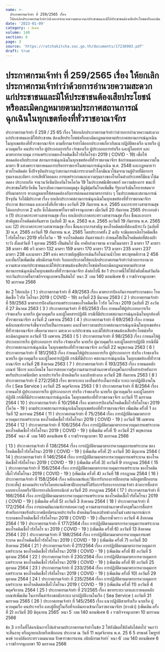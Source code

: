 ```yaml
---
name: >-
  ประกาศกรมเจ้าท่า ที่ 259/2565 เรื่อง
  ให้ยกเลิกประกาศกรมเจ้าท่าว่าด้วยการอำนวยความสะดวกแก่ประชาชนและมิให้ประชาชนต้องเสียประโยชน์หรือละเมิดกฎหมายตามประกาศสถานการณ์ฉุกเฉินในทุกเขตท้องที่ทั่วราชอาณาจักร
date: '2023-01-09'
category: ง พิเศษ
volume: 140
section: 6
page: 3
source: 'https://ratchakitcha.soc.go.th/documents/17236903.pdf'
draft: true
---
```


# ประกาศกรมเจ้าท่า ที่ 259/2565 เรื่อง ให้ยกเลิกประกาศกรมเจ้าท่าว่าด้วยการอำนวยความสะดวกแก่ประชาชนและมิให้ประชาชนต้องเสียประโยชน์หรือละเมิดกฎหมายตามประกาศสถานการณ์ฉุกเฉินในทุกเขตท้องที่ทั่วราชอาณาจักร

ประกาศกรมเจ้าท่า ที่ 259 / 25 65 เรื่อง ให้ยกเลิกประกาศกรมเจ้าท่าว่าด้วยการอำนวยความสะดวกแก่ประชาชนและมิให้ประชาชน ต้องเสียประโยชน์หรือละเมิดกฎหมายตามประกาศสถานการณ์ฉุกเฉินในทุกเขตท้องที่ทั่วราชอาณาจักร ตามที่กรมเจ้าท่าได้ออกประกาศเกี่ยวกับแนวปฏิบัติของเรือ นายเรือ ผู้ควบคุมเรือ คนประจาเรือ ผู้ประกอบการเรือ เจ้าของเรือ ผู้ประกอบการท่าเรือ และผู้โดยสาร และมาตรการควบคุม การแพร่ระบาดของโรคติดเชื้อไวรัสโคโรน่า 2019 ( COVID - 19) เพื่อให้สอดคล้องกับประกาศ สถานการณ์ฉุกเฉินในทุกเขตท้องที่ทั่วราชอาณาจักร ข้อกำหนดออกตามความในมาตรา 9 แห่งพระราชกาหนดการบริหารราชการในสถานการณ์ฉุกเฉิน พ.ศ. 2548 และกฎหมายว่าด้วยโรคติดต่อ ซึ่งปัจจุบันปรากฏว่าสถานการณ์การระบาดทั่วโลกมีแนวโน้มจานวนผู้ป่วยที่มีอาการรุนแรงและอัตรา การเสียชีวิตลดลง การแพร่ระบาดและความรุนแรงของโรคในต่างประเทศก็มีแนวโน้มลดลง ประกอบกับ จานวนวัคซีนป้องกันโรคโควิด 19 ในประเทศมีเพียงพอกั บความต้องการ ขณะที่ประชาชนได้รับวัคซีน ในระดับความครอบคลุมสูง มีภูมิคุ้มกันโรคเพิ่มขึ้น รัฐบาลจึงมีนโยบายสมควรปรับมาตรการ ทางกฎหมายให้สอดคล้องกับการผ่อนคลายมาตรการต่าง ๆ ในประเทศและสถานการณ์ปัจจุบัน จึงได้มีประกาศ เรื่อง ยกเลิกประกาศสถานการณ์ฉุกเฉินในทุกเขตท้องที่ทั่วราชอาณาจักร ประกาศ ข้อกาหนด และคาสั่งที่เกี่ยวข้อง ลงวันที่ 29 กันยายน พ.ศ. 2565 และกระทรวงสาธารณสุข ได้ออกประกาศ 2 ฉบับ ซึ่งได้เผยแพร่ในราชกิจจานุเบกษา เมื่อวันที่ 20 กันยายน 2565 ประกอบด้ว ย (1) ประกาศกระทรวงสาธารณสุข เรื่อง ยกเลิกประกาศกระทรวงสาธารณสุข เรื่อง ชื่อและอาการสำคัญของโรคติดต่ออันตราย (ฉบับที่ 3) พ.ศ. 2563 พ.ศ. 2565 ลงวันที่ 19 กันยายน พ.ศ. 2565 และ (2) ประกาศกระทรวงสาธารณสุข เรื่อง ชื่อและอาการสาคัญ ของโรคติดต่อที่ต้องเฝ้าระวัง (ฉบับที่ 3) พ.ศ. 2565 ลงวันที่ 19 กันยายน พ.ศ. 2565 โดยประกาศทั้ง 2 ฉบับ จะมีผลยกเลิกโรคติดเชื้อไวรัสโคโรนา 2019 หรือโควิด - 19 จากโรคติดต่อ อันตรายแล้ว กำหนดให้เป็นโรคติดต่อที่ต้องเฝ้าระวัง ตั้งแต่วันที่ 1 ตุลาคม 2565 เป็นต้นไป นั้น อาศัยอำนาจตาม ความในมาตรา 3 มาตรา 17 มาตรา 38 มาตรา 46 ทวิ มาตรา 132 มาตรา 159 มาตรา 170 มาตรา 173 มาตรา 235 มาตรา 237 มาตรา 238 และมาตรา 291 แห่ง พระราชบัญญัติการเดินเรือในน่านน้ำไทย พระพุทธศักราช 2 456 และที่แก้ไขเพิ่มเติม อธิบดีกรมเจ้าท่า จึงออกประกาศให้ยกเลิกประกาศกรมเจ้าท่าว่าด้วยการอานวย ความสะดวกแก่ประชาชนและมิให้ประชาชนต้องเสียประโยชน์หรือละเมิดกฎหมายตามประกาศ สถานการณ์ฉุกเฉินในทุกเขตท้องที่ทั่วราชอาณาจักร ดังต่อไปนี้ ข้อ 1 ประกาศนี้ให้ใช้บังคับตั้งแต่วันถัดจากวันประกาศในราชกิจจานุเบกษาเป็นต้นไป ้ หนา 3 ่ เลม 140 ตอนพิเศษ 6 ง ราชกิจจานุเบกษา 10 มกราคม 2566

ข้อ 2 ให้ยกเลิก ( 1 ) ประกาศกรมเจ้าท่า ที่ 49/2563 เรื่อง มาตรการป้องกันการแพร่ระบาดของ โรคติดเชื้อ ไวรัส โคโรนา 2019 ( COVID - 19) ลงวันที่ 23 มีนาคม 2563 ( 2 ) ประกาศกรมเจ้าท่า ที่ 59/2563 มาตรการป้องกันการแพร่ระบาดของโรคติดเชื้อ ไวรัส โคโรนา 2019 (ฉบับที่ 2) ลงวันที่ 27 มีนาคม 2563 ( 3 ) ประกาศกรมเจ้าท่า ที่ 65/2563 เรื่อง กาหนดให้ผู้ประกอบการเรือ เจ้าของเรือ นายเรือ ผู้ควบคุมเรือ และผู้โดยสารปฏิบัติ กรณีที่มีประกาศสถานการณ์ฉุกเฉินในทุกท้องที่ ทั่วราชอาณาจักร ลงวันที่ 2 เมษายน 2563 ( 4 ) ประกาศกรมเจ้าท่า ที่ 69/2563 เรื่อง กาหนดหลักเกณฑ์การแจ้งขึ้นจากเรือเป็นการเฉพาะ และชั่วคราวตามประกาศสถานการณ์ฉุกเฉินในทุกเขตท้องที่ทั่วราชอาณาจักร เพื่ออานวยควา มสะดวก แก่ประชาชน และมิให้ประชาชนต้องเสียประโยชน์หรือละเมิดกฎหมาย ลงวันที่ 13 เมษายน 2563 ( 5 ) ประกาศกรมเจ้าท่า ที่ 98/2563 เรื่อง กาหนดให้ผู้ประกอบการเรือ ผู้ประกอบการ ท่าเรือ เจ้าของเรือ นายเรือ ผู้ควบคุมเรือ และผู้โดยสารปฏิบัติ กรณีที่มีประกาศสถานการณ์ฉุกเฉิน ในทุกเขตท้องที่ทั่วราชอาณาจักร ลงวันที่ 22 พฤษภาคม 2563 ( 6 ) ประกาศกรมเจ้าท่า ที่ 181/2563 เรื่อง กำหนดให้ผู้ประกอบการเรือ ผู้ประกอบการ ท่าเรือ เจ้าของเรือ นายเรือ ผู้ควบคุมเรือ และผู้โดยสารปฏิบัติ กรณีที่มีประกา ศสถานการณ์ฉุกเฉิน ในทุกเขตท้องที่ทั่วราชอาณาจักร ลงวันที่ 28 สิงหาคม 2563 ( 7 ) ประกาศกรมเจ้าท่า ที่ 193/2563 เรื่อง กาหนดหลักเกณฑ์ วิธีการ และเงื่อนไข ในการสอบความรู้ความสามารถด้านภาษาอังกฤษในการสื่อสารสำหรับการขอรับประกาศนียบัตร นายประจำเรือ ฝ่ายเดินเรือ และฝ่ายช่างกล ลงวันที่ 28 กันยายน 2563 ( 8 ) ประกาศกรมเจ้าท่า ที่ 272/2563 เรื่อง ขยายระยะเวลายื่นคำร้องในการนับ ระยะเวลาปฏิบัติงานในเรือ ( Sea Service ) ลงวันที่ 25 พฤศจิกายน 2563 ( 9 ) ประกาศกรมเจ้าท่า ที่ 8/2564 เรื่อง กาหนดให้ ผู้ประกอบการเรือ ผู้ประกอบการ ท่าเรือ เจ้าของเรือ นายเรือ ผู้ควบคุมเรือ และผู้โดยสารปฏิบัติ กรณีที่มีประกาศสถานการณ์ฉุกเฉิน ในทุกเขตท้องที่ทั่วราชอาณาจักร ลงวันที่ 11 มกราคม 2564 ( 10 ) ประกาศกรมเจ้าท่า ที่ 10/2564 เรื่อง มาตรการป้องกันโรคติดเชื้อไวรัสโคโรนา 2019 (โควิด - 19 ) ตามประกาศสถานการณ์ฉุกเฉินในทุกเขตท้องที่ทั่วราชอาณาจักร เพิ่มเติม ครั้งที่ 1 ลงวันที่ 12 มกราคม 2564 ( 11 ) ประกาศกรมเจ้าท่า ที่ 75/2564 เรื่อง การปฏิบัติตามมาตรการควบคุมการแพร่ระบาด ของโรคติดเชื้อไวรัสโคโรนา 2019 ( COVID - 19 ) ลงวันที่ 18 เมษายน 2564 ( 12 ) ประกาศกรมเจ้าท่า ที่ 106/2564 เรื่อง การปฏิบัติตามมาตรการควบคุมการแพร่ระบาด ของโรคติดเชื้อไวรัสโคโรนา 2019 ( COVID - 19 ) (เพิ่มเติม ครั้งที่ 1) ลงวันที่ 21 พฤษภาคม 2564 ้ หนา 4 ่ เลม 140 ตอนพิเศษ 6 ง ราชกิจจานุเบกษา 10 มกราคม 2566

( 13 ) ประกาศกรมเจ้าท่า ที่ 138/2564 เรื่อง การปฏิบัติตามมาตรการควบคุมการแพร่ระบาด ของโรคติดเชื้อไวรัสโคโรนา 2019 ( COVID - 19 ) (เพิ่มเติม ครั้งที่ 2) ลงวันที่ 30 มิถุนายน 2564 ( 14 ) ประกาศกรมเจ้าท่า ที่ 146/2564 เรื่อง การปฏิบัติตามมาตรการควบคุมการแพร่ระบาด ของโรคติดเชื้อไวรัสโคโรนา 2019 ( COVID - 19 ) (เพิ่มเติม ครั้งที่ 3) ลงวันที่ 9 กรกฎาคม 2564 ( 15 ) ประกาศกรมเจ้าท่า ที่ 156/2564 เรื่อง การปฏิบัติตามมาตรการควบคุมการแพร่ระบาด ของโรคติดเชื้อไวรัสโคโรนา 2019 ( COVID - 19 ) (เพิ่มเติม ครั้งที่ 4) ลงวันที่ 18 กรกฎาคม 2564 ( 16 ) ประกาศกรมเจ้าท่า ที่ 158/2564 เรื่อง หลักเกณฑ์และวิธีการรับรองการฝึกอบรม หลักสูตรฝึกอบรม (ระยะสั้น) ของคนประจาเรือโดยสถานศึกษาฝึกอบรมที่ได้รับการรับรองจากกรมเจ้าท่า ด้วยการสื่อสารแบบทางไกลหรือวิธีการทางอิเล็กทรอนิกส์ ลงวันที่ 20 กรกฎาคม 2564 ( 17 ) ประกาศกรมเจ้าท่า ที่ 166/2564 เรื่อง การปฏิบัติตามมาตรการควบคุมการแพร่ระบาด ของโรคติดเชื้อไวรัสโคโรนา 2019 ( COVID - 19 ) (เพิ่มเติม ครั้งที่ 5) ลงวันที่ 3 สิงหาคม 2564 ( 18 ) ประกาศกรมเจ้าท่า ที่ 172/2564 เรื่อง การผ่อนผันเกณฑ์การสอบความรู้ ความสามารถด้านภาษาอังกฤษในการสื่อสารสำหรับการขอรับประกาศนียบัตรนายประจำเรือ ฝ่ายเดินเรือและฝ่ายช่างกลในช่วงสถานการณ์การระบาดของโรคติดเชื้อไวรัสโคโรนา 2019 ( COVID - 19 ) เป็นการชั่วคราว ลงวันที่ 4 สิงหาคม 2564 ( 19 ) ประกาศกรมเจ้าท่า ที่ 177/2564 เรื่อง การปฏิบัติตามมาตรการควบคุมการแพร่ระบาด ของโรคติดเชื้อไวรัสโคโร นา 2019 ( COVID - 19 ) (เพิ่มเติม ครั้งที่ 6) ลงวันที่ 13 สิงหาคม 2564 ( 20 ) ประกาศกรมเจ้าท่า ที่ 188/2564 เรื่อง การปฏิบัติตามมาตรการควบคุมการแพร่ระบาด ของโรคติดเชื้อไวรัสโคโรนา 2019 ( COVID - 19 ) (เพิ่มเติม ครั้งที่ 7) ลงวันที่ 30 สิงหาคม 2564 ( 21 ) ประกาศกรมเจ้าท่า ที่ 211/2564 เรื่อง การปฏิบัติตามมาตรการควบคุมการแพร่ระบาด ของโรคติดเชื้อไวรัสโคโรนา 2019 ( COVID - 19 ) (เพิ่มเติม ครั้งที่ 8) ลงวันที่ 5 ตุลาคม 2564 ( 22 ) ประกาศกรมเจ้าท่า ที่ 230/2564 เรื่อง การปฏิบัติตามมาตรการควบคุมการแพร่ระบาด ของโรคติดเชื้อไวรัสโคโรนา 2019 ( COVID - 19 ) (เพิ่มเติม ครั้งที่ 9) ลงวันที่ 25 ตุลาคม 2564 ( 23 ) ประกาศกรมเจ้าท่า ที่ 233/2564 เรื่อง การปฏิบัติตามมาตรการควบคุมการแพร่ระบาด ของโรคติดเชื้อไวรัสโคโรนา 2019 ( COVID - 19 ) (เพิ่มเติม ครั้งที่ 10) ลงวันที่ 29 ตุลาคม 2564 ( 24 ) ประกาศกรมเจ้าท่า ที่ 235/2564 เรื่อง การปฏิบัติตามมาตรการควบคุมการแพร่ระบาด ของโรคติดต่อเชื้อไวโคโรนา 2019 ( COVID - 19 ) (เพิ่มเติม ครั้งที่ 11) ลงวันที่ 4 พฤศจิกายน 2564 ( 25 ) ประกาศกรมเจ้าท่า ที่ 21/2565 เรื่อง ขยายระยะเวลาและกาหนดหลักเกณฑ์เพิ่มเติม ในการยื่นคำร้องขอนับระยะเวลาปฏิบัติงานในเรือ ( Sea Service ) ลงวันที่ 31 มกราคม 2565 ( 26 ) ประกาศกรมเจ้าท่า ที่ 145/2565 เรื่อง แนวปฏิบัติสาหรับเรือ นายเรือ ผู้ควบคุมเรือ คนประจาเรือ และผู้ที่อยู่ในเรือที่จะเดินทางเข้ามาในราชอาณาจักร (ทางน้า) (เพิ่มเติม ครั้งที่ 2) ลงวันที่ 30 มิถุนายน 2565 ้ หนา 5 ่ เลม 140 ตอนพิเศษ 6 ง ราชกิจจานุเบกษา 10 มกราคม 2566

ข้อ 3 การใดที่ได้ดาเนินการไปแล้วตามประกาศกรมเจ้าท่าในข้อ 2 ให้ยังมีผลใช้บังคับได้ต่อไป จนกว่าจะสิ้นอายุ หรือถูกยกเลิกหรือเพิกถอน ประกาศ ณ วันที่ 11 พฤศจิกายน พ.ศ. 25 6 5 สรพงศ์ ไพฑูรย์พงษ์ รองปลัดกระทรวงคมนาคม รักษาราชการแทน อธิบดีกรมเจ้าท่า ้ หนา 6 ่ เลม 140 ตอนพิเศษ 6 ง ราชกิจจานุเบกษา 10 มกราคม 2566
